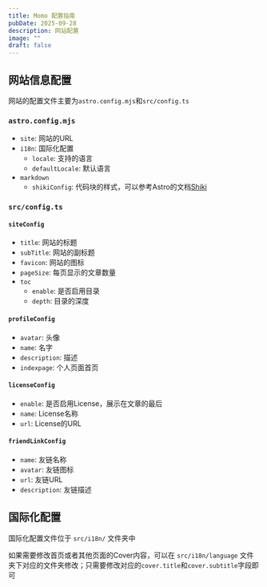 ```yaml
---
title: Momo 配置指南
pubDate: 2025-09-28
description: 网站配置
image: ""
draft: false
---
```


## 网站信息配置

网站的配置文件主要为`astro.config.mjs`和`src/config.ts`

### `astro.config.mjs`

* `site`: 网站的URL
* `i18n`: 国际化配置
    * `locale`: 支持的语言
    * `defaultLocale`: 默认语言
* `markdown`
    * `shikiConfig`: 代码块的样式，可以参考Astro的文档[Shiki](https://docs.astro.build/en/guides/syntax-highlighting/#setting-a-default-shiki-theme)

### `src/config.ts`

#### `siteConfig`

* `title`: 网站的标题
* `subTitle`: 网站的副标题
* `favicon`: 网站的图标
* `pageSize`: 每页显示的文章数量
* `toc`
    * `enable`: 是否启用目录
    * `depth`: 目录的深度

#### `profileConfig`

* `avatar`: 头像
* `name`: 名字
* `description`: 描述
* `indexpage`: 个人页面首页

#### `licenseConfig`

* `enable`: 是否启用License，展示在文章的最后
* `name`: License名称
* `url`: License的URL

#### `friendLinkConfig`

* `name`: 友链名称
* `avatar`: 友链图标
* `url`: 友链URL
* `description`: 友链描述

## 国际化配置

国际化配置文件位于 `src/i18n/` 文件夹中

如果需要修改首页或者其他页面的Cover内容，可以在 `src/i18n/language` 文件夹下对应的文件夹修改；只需要修改对应的`cover.title`和`cover.subtitle`字段即可